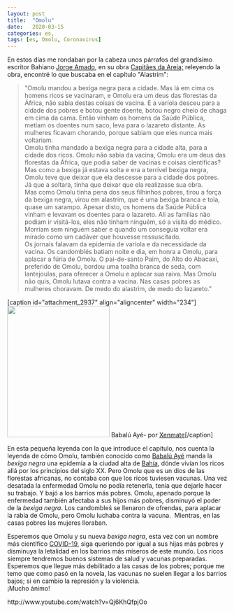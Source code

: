 ```yaml
---
layout: post
title:  "Omolu"
date:   2020-03-15
categories: es,
tags: [es, Omolu, Coronavirus]
---
```

<p>En estos días me rondaban por la cabeza unos párrafos del grandísimo escritor Bahiano <a href="https://es.wikipedia.org/wiki/Jorge_Amado">Jorge Amado</a>, en su obra <a href="https://pt.wikipedia.org/wiki/Capit%C3%A3es_da_Areia">Capitães da Areia;</a> releyendo la obra, encontré lo que buscaba en el capítulo "Alastrim":</p>

<blockquote><p>"Omolu mandou a bexiga negra para a cidade. Mas lá em cima os homens ricos se vacinaram, e Omolu era um deus das florestas da África, não sabia destas coisas de vacina. E a varíola desceu para a cidade dos pobres e botou gente doente, botou negro cheio de chaga em cima da cama. Então vinham os homens da Saúde Pública, metiam os doentes num saco, leva para o lazareto distante. As mulheres ficavam chorando, porque sabiam que eles nunca mais voltariam.<br>
Omolu tinha mandado a bexiga negra para a cidade alta, para a cidade dos ricos. Omolu não sabia da vacina, Omolu era um deus das florestas da África, que podia saber de vacinas e coisas científicas? Mas como a bexiga já estava solta e era a terrível bexiga negra, Omolu teve que deixar que ela descesse para a cidade dos pobres. Já que a soltara, tinha que deixar que ela realizasse sua obra.<br>
Mas como Omolu tinha pena dos seus filhinhos pobres, tirou a força da bexiga negra, virou em alastrim, que é uma bexiga branca e tola, quase um sarampo. Apesar disto, os homens da Saúde Pública vinham e levavam os doentes para o lazareto. Ali as famílias não podiam ir visitá-los, eles não tinham ninguém, só a visita do médico. Morriam sem ninguém saber e quando um conseguia voltar era mirado como um cadáver que houvesse ressuscitado.<br>
Os jornais falavam da epidemia de varíola e da necessidade da vacina. Os candomblés batiam noite e dia, em honra a Omolu, para aplacar a fúria de Omolu. O pai-de-santo Paim, do Alto do Abacaxi, preferido de Omolu, bordou uma toalha branca de seda, com lantejoulas, para oferecer a Omolu e aplacar sua raiva. Mas Omolu não quis, Omolu lutava contra a vacina. Nas casas pobres as mulheres choravam. De medo do alastrim, de medo do lazareto."</p></blockquote>

<p>[caption id="attachment_2937" align="aligncenter" width="234"]<a href="https://www.flickr.com/photos/11917341@N00/6345611669/"><img class="wp-image-2937 size-medium" src="https://izaroblog.files.wordpress.com/2020/03/babaluaye.png?w=234" alt="" width="234" height="300"></a> Babalú Ayé- por <a href="https://www.flickr.com/photos/xenmate/">Xenmate</a>[/caption]</p>
<p>En esta pequeña leyenda con la que introduce el capítulo, nos cuenta la leyenda de cómo Omolu, también conocido como <a href="https://es.wikipedia.org/wiki/Babal%C3%BA_Ay%C3%A9">Babalú Ayé</a> manda la <em>bexiga negra</em> una epidemia a la ciudad alta de <a href="https://es.wikipedia.org/wiki/Salvador_(Bah%C3%ADa)">Bahía</a>, dónde vivían los ricos allá por los principios del siglo XX. Pero Omolu que es un dios de las florestas africanas, no contaba con que los ricos tuviesen vacunas. Una vez desatada la enfermedad Omolu no podía retenerla, tenía que dejarle hacer su trabajo. Y bajó a los barrios más pobres. Omolu, apenado porque la enfermedad también afectaba a sus hijos más pobres, disminuyó el poder de la <em>bexiga negra</em>. Los candombleś se llenaron de ofrendas, para aplacar la rabia de Omolu, pero Omolu luchaba contra la vacuna.&nbsp; Mientras, en las casas pobres las mujeres lloraban.</p>
<p>Esperemos que Omolu y su nueva <em>bexiga negra</em>, esta vez con un nombre más científico <a href="https://es.wikipedia.org/wiki/COVID-19">COVID-19</a>, siga queriendo por igual a sus hijas más pobres y disminuya la letalidad en los barrios más míseros de este mundo. Los ricos siempre tendremos buenos sistemas de salud y vacunas preparadas. Esperemos que llegue más debilitado a las casas de los pobres; porque me temo que como pasó en la novela, las vacunas no suelen llegar a los barrios bajos; si en cambio la represión y la violencia.<br>
¡Mucho ánimo!</p>
<p>http://www.youtube.com/watch?v=Qj6KhQfpjOo</p>
